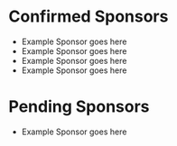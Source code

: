 # Confirmed Sponsors
* Example Sponsor goes here
* Example Sponsor goes here
* Example Sponsor goes here
* Example Sponsor goes here

# Pending Sponsors
* Example Sponsor goes here
